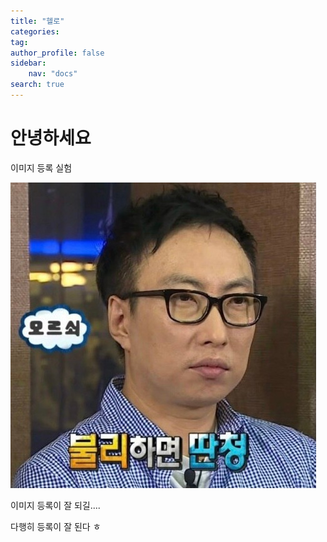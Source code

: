 ```yaml
---
title: "헬로"
categories:
tag:
author_profile: false
sidebar:
    nav: "docs"
search: true
---
```


# 안녕하세요

이미지 등록 실험

![test](../images/2024-11-25-first/test.jpg)

이미지 등록이 잘 되길....

다행히 등록이 잘 된다 ㅎ
